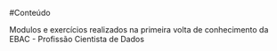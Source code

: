 #Conteúdo

Modulos e exercícios realizados na primeira volta de conhecimento da EBAC - Profissão Cientista de Dados